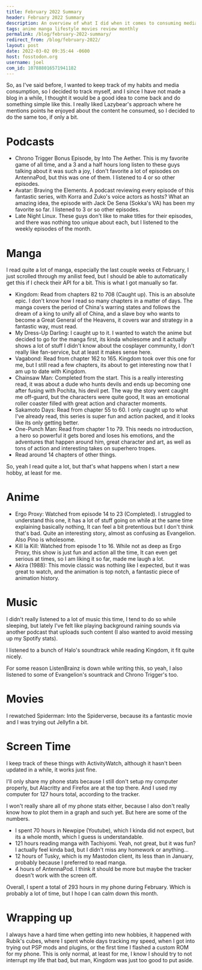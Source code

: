 ```yaml
---
title: February 2022 Summary
header: February 2022 Summary
description: An overview of what I did when it comes to consuming media and spending my free time during February 2022. 
tags: anime manga lifestyle movies review monthly
permalink: /blog/february-2022-summary/
redirect_from: /blog/february-2022/
layout: post
date: 2022-03-02 09:35:44 -0600
host: fosstodon.org
username: joel
com_id: 107888016571941182
---
```


So, as I've said before, I wanted to keep track of my habits and media consumption, so I decided to track myself, and I since I have not made a blog in a while, I thought it would be a good idea to come back and do something simple like this. I really liked Lazybear's approach where he mentions points he enjoyed about the content he consumed, so I decided to do the same too, if only a bit.

# Podcasts

- Chrono Trigger Bonus Episode, by Into The Aether. This is my favorite game of all time, and a 3 and a half hours long listen to these guys talking about it was such a joy, I don't favorite a lot of episodes on AntennaPod, but this was one of them. I listened to 4 or so other episodes.
- Avatar: Braving the Elements. A podcast reviewing every episode of this fantastic series, with Korra and Zuko's voice actors as hosts? What an amazing idea, the episode with Jack De Sena (Sokka's VA) has been my favorite so far. I listened to 3 or so other episodes.
- Late Night Linux. These guys don't like to make titles for their episodes, and there was nothing too unique about each, but I listened to the weekly episodes of the month.

# Manga

I read quite a lot of manga, especially the last couple weeks ot February, I just scrolled through my anilist feed, but I should be able to automatically get this if I check their API for a bit. This is what I got manually so far.

- Kingdom: Read from chapters 82 to 708 (Caught up). This is an absolute epic. I don't know how I read so many chapters in a matter of days. The manga covers the period of China's warring states and follows the dream of a king to unify all of China, and a slave boy who wants to become a Great General of the Heavens, it covers war and strategy in a fantastic way, must read.
- My Dress-Up Darling: I caught up to it. I wanted to watch the anime but decided to go for the manga first, its kinda wholesome and it actually shows a lot of stuff I didn't know about the cosplayer community, I don't really like fan-service, but at least it makes sense here.
- Vagabond: Read from chapter 162 to 165. Kingdom took over this one for me, but I still read a few chapters, its about to get interesting now that I am up to date with Kingdom.
- Chainsaw Man: Completed from the start. This is a really interesting read, it was about a dude who hunts devils and ends up becoming one after fusing with Pochita, his devil pet. The way the story went caught me off-guard, but the characters were quite good, It was an emotional roller coaster filled with great action and character moments.
- Sakamoto Days: Read from chapter 55 to 60. I only caught up to what I've already read, this series is super fun and action packed, and it looks like its only getting better.
- One-Punch Man: Read from chapter 1 to 79. This needs no introduction, a hero so powerful it gets bored and loses his emotions, and the adventures that happen around him, great character and art, as well as tons of action and interesting takes on superhero tropes.
- Read around 14 chapters of other things.

So, yeah I read quite a lot, but that's what happens when I start a new hobby, at least for me.

# Anime

- Ergo Proxy: Watched from episode 14 to 23 (Completed). I struggled to understand this one, it has a lot of stuff going on while at the same time explaining basically nothing, It can feel a bit pretentious but I don't think that's bad. Quite an interesting story, almost as confusing as Evangelion. Also Pino is wholesome.
- Kill la Kill: Watched from episode 1 to 16. While not as deep as Ergo Proxy, this show is just fun and action all the time, It can even get serious at times, so I am liking it so far, made me laugh a lot.
- Akira (1988): This movie classic  was nothing like I expected, but it was great to watch, and the animation is top notch, a fantastic piece of animation history.

# Music

I didn't really listened to a lot of music this time, I tend to do so while sleeping, but lately I've felt like playing background raining sounds via another podcast that uploads such content (I also wanted to avoid messing up my Spotify stats).

I listened to a bunch of Halo's soundtrack while reading Kingdom, it fit quite nicely. 

For some reason ListenBrainz is down while writing this, so yeah, I also listened to some of Evangelion's sountrack and Chrono Trigger's too.

# Movies

I rewatched Spiderman: Into the Spiderverse, because its a fantastic movie and I was trying out Jellyfin a bit.

# Screen Time

I keep track of these things with ActivityWatch, although it hasn't been updated in a while, it works just fine.

I'll only share my phone stats because I still don't setup my computer properly, but Alacritty and Firefox are at the top there. And I used my computer for 127 hours total, according to the tracker.

I won't really share all of my phone stats either, because I also don't really know how to plot them in a graph and such yet. But here are some of the numbers.

- I spent 70 hours in Newpipe (Youtube), which I kinda did not expect, but its a whole month, which I guess is understandable.
- 121 hours reading manga with Tachiyomi. Yeah, not great, but it was fun? I actually feel kinda bad, but I didn't miss any homework or anything...
- 12 hours of Tusky, which is my Mastodon client, its less than in January, probably because I preferred to read manga.
- 4 hours of AntennaPod. I think it should be more but maybe the tracker doesn't work with the screen off.

Overall, I spent a total of 293 hours in my phone during February. Which is probably a lot of time, but I hope I can calm down this month.

# Wrapping up

I always have a hard time when getting into new hobbies, it happened with Rubik's cubes, where I spent whole days tracking my speed, when I got into trying out PSP mods and plugins, or the first time I flashed a custom ROM for my phone. This is only normal, at least for me, I know I should try to not interrupt my life that bad, but man, Kingdom was just too good to put aside.

